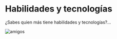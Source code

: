 # Habilidades y tecnologías
¿Sabes quien más tiene habilidades y tecnologías?...


![amigos](https://th.bing.com/th/id/R.8b54bacdb7c7152ccfb8ad0ee2ec1362?rik=13X2S52JFr0TlA&pid=ImgRaw&r=0)
